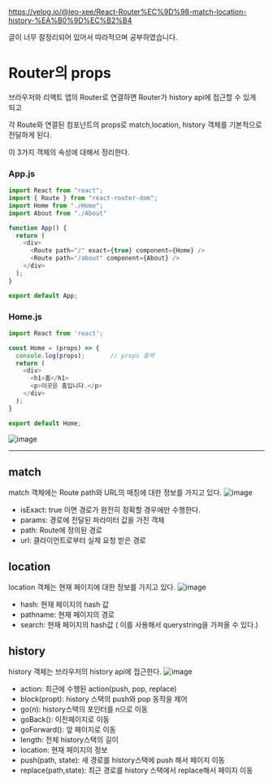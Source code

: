 https://velog.io/@leo-xee/React-Router%EC%9D%98-match-location-history-%EA%B0%9D%EC%B2%B4

글이 너무 잘정리되어 있어서 따라적으며 공부하였습니다.

# Router의 props
브라우저와 리액트 앱의 Router로 연결하면 Router가 history api에 접근할 수 있게 되고 

각 Route와 연결된 컴포넌트의 props로 match,location, history 객체를 기본적으로 전달하게 된다.

이 3가지 객체의 속성에 대해서 정리한다.

### App.js

```javascript
import React from "react";
import { Route } from "react-router-dom";
import Home from "./Home";
import About from "./About"

function App() {
  return (
    <div>
      <Route path="/" exact={true} component={Home} />
      <Route path="/about" component={About} />
    </div>
  );
}

export default App;
```

### Home.js

```javascript
import React from 'react';

const Home = (props) => {
  console.log(props);		// props 출력
  return (
    <div>
      <h1>홈</h1>      
      <p>이곳은 홈입니다.</p>
    </div>
  );
}

export default Home;
```

![image](https://user-images.githubusercontent.com/53414542/176185608-23b6b01e-a51b-46d4-85cc-a41607c2bb25.png)

---

## match
match 객체에는 Route path와 URL의 매칭에 대한 정보를 가지고 있다.
![image](https://user-images.githubusercontent.com/53414542/176185838-400d2972-07c7-4536-8b3e-41e3fe99fea3.png)

- isExact: true 이면 경로가 완전히 정확할 경우에만 수행한다.
- params: 경로에 전달된 파라미터 값을 가진 객체
- path: Route에 정의된 경로
- url: 클라이언트로부터 실제 요청 받은 경로

## location
location 객체는 현재 페이지에 대한 정보를 가지고 있다.
![image](https://user-images.githubusercontent.com/53414542/176186219-b936257b-0c3e-4ffa-9ace-bf0347630f49.png)
- hash: 현재 페이지의 hash 값
- pathname: 현재 페이지의 경로
- search: 현재 페이지의 hash값 ( 이를 사용해서 querystring을 가져올 수 있다.)

## history
history 객체는 브라우저의 history api에 접근한다.
![image](https://user-images.githubusercontent.com/53414542/176186443-eca0d89c-a4f7-4187-b364-a696d4a00ab7.png)

- action: 최근에 수행된 action(push, pop, replace)
- block(propt): history 스택의 push와 pop 동작을 제어
- go(n): history스택의 포인터를 n으로 이동
- goBack(): 이전페이지로 이동
- goForward(): 앞 페이지로 이동
- length: 전체 history스택의 길이
- location: 현재 페이지의 정보
- push(path, state): 새 경로를 history스택에 push 해서 페이지 이동
- replace(path,state): 최근 경로를 history 스택에서 replace해서 페이지 이동
